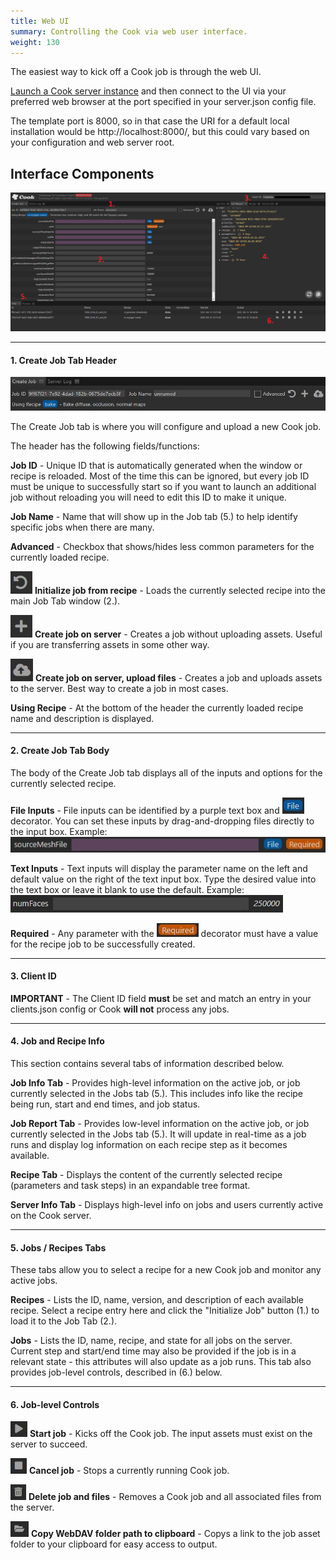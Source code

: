 ```yaml
---
title: Web UI
summary: Controlling the Cook via web user interface.
weight: 130
---
```


The easiest way to kick off a Cook job is through the web UI.

[Launch a Cook server instance](../getting-started/) and then connect to the UI via your preferred web browser at the port specified in your server.json config file.

The template port is 8000, so in that case the URI for a default local installation would be http://localhost:8000/, but this could vary based on your configuration and
web server root.

## Interface Components

![Numbered image of Cook Interface](./CookUI_anno.png)

---

#### 1. Create Job Tab Header
![Create Job Tab Header](./CookTabs.jpg)

The Create Job tab is where you will configure and upload a new Cook job.

The header has the following fields/functions:

**Job ID** - Unique ID that is automatically generated when the window or recipe is reloaded. Most of the time this can be ignored, but every job ID must be unique to successfully start
 so if you want to launch an additional job without reloading you will need to edit this ID to make it unique.

**Job Name** - Name that will show up in the Job tab (5.) to help identify specific jobs when there are many.

**Advanced** - Checkbox that shows/hides less common parameters for the currently loaded recipe.

![Refresh Button](./RefreshRecipe.jpg) **Initialize job from recipe** - Loads the currently selected recipe into the main Job Tab window (2.).

![Create Job Button](./CreateJob.jpg) **Create job on server** - Creates a job without uploading assets. Useful if you are transferring assets in some other way.

![Upload Job Button](./UploadJob.jpg) **Create job on server, upload files** - Creates a job and uploads assets to the server. Best way to create a job in most cases.

**Using Recipe** - At the bottom of the header the currently loaded recipe name and description is displayed.  
  
---

#### 2. Create Job Tab Body

The body of the Create Job tab displays all of the inputs and options for the currently selected recipe.

**File Inputs** - File inputs can be identified by a purple text box and ![Blue File Decorator](./CookFile.jpg) decorator. You can set these inputs by drag-and-dropping files directly to the input box.
Example: ![File Input Screenshot](./FileInput.jpg)

**Text Inputs** - Text inputs will display the parameter name on the left and default value on the right of the text input box. Type the desired value into the text box or leave it blank to use the default.
Example: ![Text Input Screenshot](./TextInput.jpg)

**Required** - Any parameter with the ![Required Param Decorator](./ReqDeco.jpg) decorator must have a value for the recipe job to be successfully created.

---

#### 3. Client ID

**IMPORTANT** - The Client ID field **must** be set and match an entry in your clients.json config or Cook **will not** process any jobs.

---

#### 4. Job and Recipe Info

This section contains several tabs of information described below.

**Job Info Tab** - Provides high-level information on the active job, or job currently selected in the Jobs tab (5.). This includes info like the recipe being run, start and end times, and job status.

**Job Report Tab** - Provides low-level information on the active job, or job currently selected in the Jobs tab (5.). It will update in real-time as a job runs and display log information on each recipe
step as it becomes available.

**Recipe Tab** - Displays the content of the currently selected recipe (parameters and task steps) in an expandable tree format.

**Server Info Tab** - Displays high-level info on jobs and users currently active on the Cook server.

---

#### 5. Jobs / Recipes Tabs

These tabs allow you to select a recipe for a new Cook job and monitor any active jobs.

**Recipes** - Lists the ID, name, version, and description of each available recipe. Select a recipe entry here and click the "Initialize Job" button (1.) to load it to the Job Tab (2.).

**Jobs** - Lists the ID, name, recipe, and state for all jobs on the server. Current step and start/end time may also be provided if the job is in a relevant state - this attributes will also update as a job runs. 
This tab also provides job-level controls, described in (6.) below.

---
	
#### 6. Job-level Controls

![Play Icon](./StartJob.jpg) **Start job** - Kicks off the Cook job. The input assets must exist on the server to succeed.

![Stop Icon](./StopJob.jpg) **Cancel job** - Stops a currently running Cook job.

![Trashcan Icon](./DeleteJob.jpg) **Delete job and files** - Removes a Cook job and all associated files from the server.

![Folder Icon](./ContentFolder.jpg) **Copy WebDAV folder path to clipboard** - Copys a link to the job asset folder to your clipboard for easy access to output.	